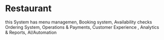 # Restaurant
this System has menu  managemen, Booking system, Availability checks Ordering System, Operations &amp; Payments, Customer Experience   ,    Analytics &amp; Reports,  AI/Automation

